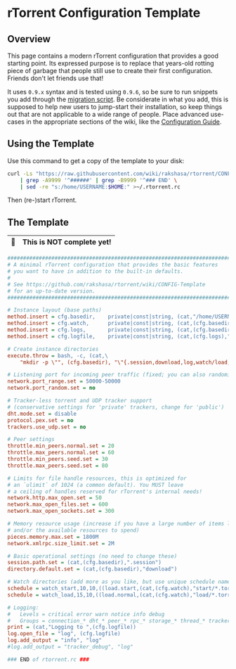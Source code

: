 # rTorrent Configuration Template

## Overview

This page contains a modern rTorrent configuration that provides a good starting point.
Its expressed purpose is to replace that years-old rotting piece of garbage that people still use to create their first configuration. Friends don't let friends use that!

It uses `0.9.x` syntax and is tested using `0.9.6`, so be sure to run snippets you add through
the [migration script](https://github.com/rakshasa/rtorrent/wiki/RPC-Migration-0.9).
Be considerate in what you add, this is supposed
to help new users to jump-start their installation, so keep things
out that are not applicable to a wide range of people. Place advanced
use-cases in the appropriate sections of the wiki, like the
[Configuration Guide](https://github.com/rakshasa/rtorrent/wiki/Config-Guide).


## Using the Template

Use this command to get a copy of the template to your disk:

```sh
curl -Ls "https://raw.githubusercontent.com/wiki/rakshasa/rtorrent/CONFIG-Template.md" \
    | grep -A9999 '^######' | grep -B9999 '^### END' \
    | sed -re "s:/home/USERNAME:$HOME:" >~/.rtorrent.rc
```

Then (re-)start rTorrent.

## The Template

:construction: | This is NOT complete yet!
---: | :---

```ini
#############################################################################
# A minimal rTorrent configuration that provides the basic features
# you want to have in addition to the built-in defaults.
#
# See https://github.com/rakshasa/rtorrent/wiki/CONFIG-Template
# for an up-to-date version.
#############################################################################

# Instance layout (base paths)
method.insert = cfg.basedir,    private|const|string, (cat,"/home/USERNAME/rtorrent/")
method.insert = cfg.watch,      private|const|string, (cat,(cfg.basedir),"watch/")
method.insert = cfg.logs,       private|const|string, (cat,(cfg.basedir),"log/")
method.insert = cfg.logfile,    private|const|string, (cat,(cfg.logs),"rtorrent-",(system.time),".log")

# Create instance directories
execute.throw = bash, -c, (cat,\
    "mkdir -p \"", (cfg.basedir), "\"{.session,download,log,watch/load,watch/start}")

# Listening port for incoming peer traffic (fixed; you can also randomize it)
network.port_range.set = 50000-50000
network.port_random.set = no

# Tracker-less torrent and UDP tracker support
# (conservative settings for 'private' trackers, change for 'public')
dht.mode.set = disable
protocol.pex.set = no
trackers.use_udp.set = no

# Peer settings
throttle.min_peers.normal.set = 20
throttle.max_peers.normal.set = 60
throttle.min_peers.seed.set = 30
throttle.max_peers.seed.set = 80

# Limits for file handle resources, this is optimized for
# an `ulimit` of 1024 (a common default). You MUST leave
# a ceiling of handles reserved for rTorrent's internal needs!
network.http.max_open.set = 50
network.max_open_files.set = 600
network.max_open_sockets.set = 300

# Memory resource usage (increase if you have a large number of items loaded,
# and/or the available resources to spend)
pieces.memory.max.set = 1800M
network.xmlrpc.size_limit.set = 2M

# Basic operational settings (no need to change these)
session.path.set = (cat,(cfg.basedir),".session")
directory.default.set = (cat,(cfg.basedir),"download")

# Watch directories (add more as you like, but use unique schedule names)
schedule = watch_start,10,10,((load.start,(cat,(cfg.watch),"start/*.torrent")))
schedule = watch_load,15,10,((load.normal,(cat,(cfg.watch),"load/*.torrent")))

# Logging:
#   Levels = critical error warn notice info debug
#   Groups = connection_* dht_* peer_* rpc_* storage_* thread_* tracker_* torrent_*
print = (cat,"Logging to ",(cfg.logfile))
log.open_file = "log", (cfg.logfile)
log.add_output = "info", "log"
#log.add_output = "tracker_debug", "log"

### END of rtorrent.rc ###
```
